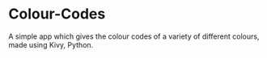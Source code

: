 # Colour-Codes
A simple app which gives the colour codes of a variety of different colours, made using Kivy, Python.
